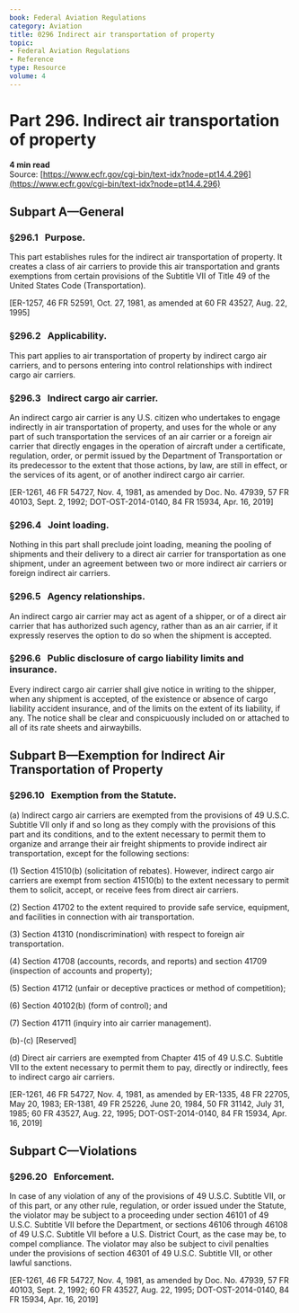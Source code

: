 ```yaml
---
book: Federal Aviation Regulations
category: Aviation
title: 0296 Indirect air transportation of property
topic:
- Federal Aviation Regulations
- Reference
type: Resource
volume: 4
---
```


# Part 296. Indirect air transportation of property
**4 min read**  
Source: [https://www.ecfr.gov/cgi-bin/text-idx?node=pt14.4.296](https://www.ecfr.gov/cgi-bin/text-idx?node=pt14.4.296)

<div>

## Subpart A—General

### §296.1   Purpose.

This part establishes rules for the indirect air transportation of property. It creates a class of air carriers to provide this air transportation and grants exemptions from certain provisions of the Subtitle VII of Title 49 of the United States Code (Transportation).

\[ER-1257, 46 FR 52591, Oct. 27, 1981, as amended at 60 FR 43527, Aug. 22, 1995\]

### §296.2   Applicability.

This part applies to air transportation of property by indirect cargo air carriers, and to persons entering into control relationships with indirect cargo air carriers.

### §296.3   Indirect cargo air carrier.

An indirect cargo air carrier is any U.S. citizen who undertakes to engage indirectly in air transportation of property, and uses for the whole or any part of such transportation the services of an air carrier or a foreign air carrier that directly engages in the operation of aircraft under a certificate, regulation, order, or permit issued by the Department of Transportation or its predecessor to the extent that those actions, by law, are still in effect, or the services of its agent, or of another indirect cargo air carrier.

\[ER-1261, 46 FR 54727, Nov. 4, 1981, as amended by Doc. No. 47939, 57 FR 40103, Sept. 2, 1992; DOT-OST-2014-0140, 84 FR 15934, Apr. 16, 2019\]

### §296.4   Joint loading.

Nothing in this part shall preclude joint loading, meaning the pooling of shipments and their delivery to a direct air carrier for transportation as one shipment, under an agreement between two or more indirect air carriers or foreign indirect air carriers.

### §296.5   Agency relationships.

An indirect cargo air carrier may act as agent of a shipper, or of a direct air carrier that has authorized such agency, rather than as an air carrier, if it expressly reserves the option to do so when the shipment is accepted.

### §296.6   Public disclosure of cargo liability limits and insurance.

Every indirect cargo air carrier shall give notice in writing to the shipper, when any shipment is accepted, of the existence or absence of cargo liability accident insurance, and of the limits on the extent of its liability, if any. The notice shall be clear and conspicuously included on or attached to all of its rate sheets and airwaybills.

## Subpart B—Exemption for Indirect Air Transportation of Property

### §296.10   Exemption from the Statute.

\(a\) Indirect cargo air carriers are exempted from the provisions of 49 U.S.C. Subtitle VII only if and so long as they comply with the provisions of this part and its conditions, and to the extent necessary to permit them to organize and arrange their air freight shipments to provide indirect air transportation, except for the following sections:

\(1\) Section 41510(b) (solicitation of rebates). However, indirect cargo air carriers are exempt from section 41510(b) to the extent necessary to permit them to solicit, accept, or receive fees from direct air carriers.

\(2\) Section 41702 to the extent required to provide safe service, equipment, and facilities in connection with air transportation.

\(3\) Section 41310 (nondiscrimination) with respect to foreign air transportation.

\(4\) Section 41708 (accounts, records, and reports) and section 41709 (inspection of accounts and property);

\(5\) Section 41712 (unfair or deceptive practices or method of competition);

\(6\) Section 40102(b) (form of control); and

\(7\) Section 41711 (inquiry into air carrier management).

(b)-(c) \[Reserved\]

\(d\) Direct air carriers are exempted from Chapter 415 of 49 U.S.C. Subtitle VII to the extent necessary to permit them to pay, directly or indirectly, fees to indirect cargo air carriers.

\[ER-1261, 46 FR 54727, Nov. 4, 1981, as amended by ER-1335, 48 FR 22705, May 20, 1983; ER-1381, 49 FR 25226, June 20, 1984, 50 FR 31142, July 31, 1985; 60 FR 43527, Aug. 22, 1995; DOT-OST-2014-0140, 84 FR 15934, Apr. 16, 2019\]

## Subpart C—Violations

### §296.20   Enforcement.

In case of any violation of any of the provisions of 49 U.S.C. Subtitle VII, or of this part, or any other rule, regulation, or order issued under the Statute, the violator may be subject to a proceeding under section 46101 of 49 U.S.C. Subtitle VII before the Department, or sections 46106 through 46108 of 49 U.S.C. Subtitle VII before a U.S. District Court, as the case may be, to compel compliance. The violator may also be subject to civil penalties under the provisions of section 46301 of 49 U.S.C. Subtitle VII, or other lawful sanctions.

\[ER-1261, 46 FR 54727, Nov. 4, 1981, as amended by Doc. No. 47939, 57 FR 40103, Sept. 2, 1992; 60 FR 43527, Aug. 22, 1995; DOT-OST-2014-0140, 84 FR 15934, Apr. 16, 2019\]

</div>